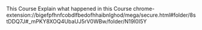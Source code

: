 This Course Explain what happened in this Course 
chrome-extension://bigefpfhnfcobdlfbedofhhaibnlghod/mega/secure.html#folder/8stDDQ7J#_mPKY8XOQ4UbaUJ5rV0WBw/folder/N19l0I5Y
